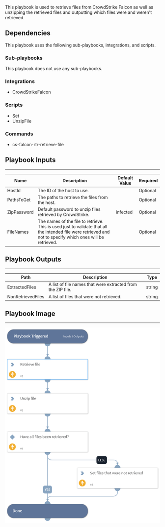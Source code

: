 This playbook is used to retrieve files from CrowdStrike Falcon as well as unzipping the retrieved files and outputting which files were and weren't retrieved.

## Dependencies
This playbook uses the following sub-playbooks, integrations, and scripts.

### Sub-playbooks
This playbook does not use any sub-playbooks.

### Integrations
* CrowdStrikeFalcon

### Scripts
* Set
* UnzipFile

### Commands
* cs-falcon-rtr-retrieve-file

## Playbook Inputs
---

| **Name** | **Description** | **Default Value** | **Required** |
| --- | --- | --- | --- |
| HostId | The ID of the host to use. |  | Optional |
| PathsToGet | The paths to retrieve the files from the host. |  | Optional |
| ZipPassword | Default password to unzip files retrieved by CrowdStrike. | infected | Optional |
| FileNames | The names of the file to retrieve. This is used just to validate that all the intended file were retrieved and not to specify which ones will be retrieved.    |  | Optional |

## Playbook Outputs
---

| **Path** | **Description** | **Type** |
| --- | --- | --- |
| ExtractedFiles | A list of file names that were extracted from the ZIP file. | string |
| NonRetrievedFiles | A list of files that were not retrieved. | string |

## Playbook Image
---
![CrowdStrike Falcon - Retrieve File](../doc_files/CrowdStrike_Falcon_-_Retrieve_File.png)